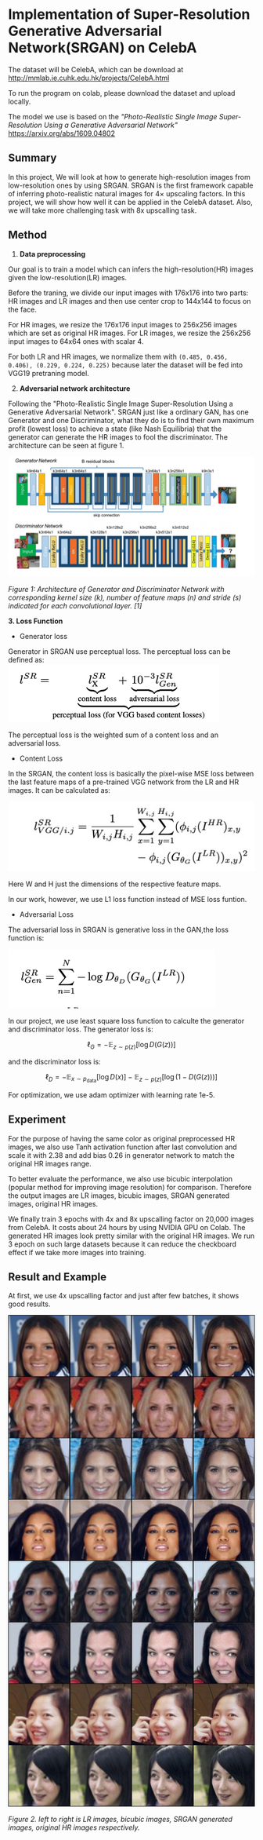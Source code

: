 # Implementation of Super-Resolution Generative Adversarial Network(SRGAN) on CelebA 

The dataset will be CelebA, which can be download at http://mmlab.ie.cuhk.edu.hk/projects/CelebA.html

To run the program on colab, please download the dataset and upload locally.

The model we use is based on the 
*"Photo-Realistic Single Image Super-Resolution Using a Generative Adversarial Network"*
https://arxiv.org/abs/1609.04802


## Summary
In this project, We will look at how to generate high-resolution images from low-resolution ones by using SRGAN. SRGAN is the first framework capable of inferring photo-realistic natural images for 4× upscaling factors. In this project, we will show how well it can be applied in the CelebA dataset. Also, we will take more challenging task with  8x upscalling task. 

## Method
  1. **Data preprocessing**

Our goal is to train a model which can infers the high-resolution(HR) images given the low-resolution(LR) images. 

Before the traning, we divide our input images with 176x176 into two parts: HR images and LR images and then use center crop to 144x144 to focus on the face.

For HR images, we resize the 176x176 input images to 256x256 images which are set as original HR images. For LR images, we resize the 256x256 input images to 64x64 ones with scalar 4. 

For both LR and HR images, we normalize them with `(0.485, 0.456, 0.406), (0.229, 0.224, 0.225)` because later the dataset will be fed into VGG19 pretraning model. 

2. **Adversarial network architecture**

Following the "Photo-Realistic Single Image Super-Resolution Using a Generative Adversarial Network". SRGAN just like a ordinary GAN, has one Generator and one Discriminator, what they do is to find their own maximum profit (lowest loss) to achieve a state (like Nash Equilibria) that the generator can generate the HR images to fool the discriminator. The architecture can be seen at figure 1.

![pic](https://github.com/tjjj686/dl_project_srgan/blob/main/pic/0D1EB002-112A-4400-A63B-511F88F4152C.png)

*Figure 1: Architecture of Generator and Discriminator Network with corresponding kernel size (k), number of feature maps
(n) and stride (s) indicated for each convolutional layer. [1]*

**3. Loss Function** 

 - Generator loss

Generator in SRGAN use perceptual loss. The perceptual loss can be defined as:
 ![Perceptual loss](https://github.com/tjjj686/dl_project_srgan/blob/main/pic/image.png)


The perceptual loss is the weighted sum of a content loss and an adversarial loss. 

 - Content Loss

In the SRGAN,  the content loss is basically the pixel-wise MSE loss between the last feature maps of a pre-trained VGG network from the LR and HR images. It can be calculated as:

![vgg content loss](https://github.com/tjjj686/dl_project_srgan/blob/main/pic/3DE85850-7AE8-4AD2-9686-C41CCE054DD5.png)

Here W and H just the dimensions of the respective feature maps.

In our work, however, we use L1 loss function instead of MSE loss funtion.

 - Adversarial Loss

The adversarial loss in SRGAN is generative loss in the GAN,the loss function is:

![generative loss](https://github.com/tjjj686/dl_project_srgan/blob/main/pic/A426050B-3433-44E0-84E2-41CF6BD8F97E.png)

In our project, we use  least square loss function to calculte the generator and discriminator loss.
The generator loss is:

$$\ell_G = -\mathbb{E}_{z \sim p(z)}\left[\log D(G(z))\right]$$

and the discriminator loss is:

$$ \ell_D = -\mathbb{E}_{x \sim p_\text{data}}\left[\log D(x)\right] - \mathbb{E}_{z \sim p(z)}\left[\log \left(1-D(G(z))\right)\right]$$

For optimization, we use adam optimizer with learning rate 1e-5.

## Experiment

For the purpose of having the same color as original preprocessed HR images, we also use Tanh activation function after last convolution and scale it with 2.38 and add bias 0.26 in generator network to match the original HR images range.

To better evaluate the performance, we also use  bicubic interpolation (popular method for improving image resolution) for comparison. Therefore the output images are LR images, bicubic images, SRGAN generated images, original HR images.

We finally train 3 epochs with 4x and 8x upscalling factor on 20,000 images from CelebA. It costs about 24 hours by using  NVIDIA GPU on Colab. The generated HR images look pretty similar with the original HR images. We run 3 epoch on such large datasets because it can reduce the checkboard effect if we take more images into training.

## Result and Example

At first, we use 4x upscalling factor and just after few batches, it shows good results. 

![enter image description here](https://github.com/tjjj686/dl_project_srgan/blob/main/pic/epoch_1_4scaler.jpeg)

*Figure 2. left to right is LR images,  bicubic images, SRGAN generated images,  original HR images respectively.*





